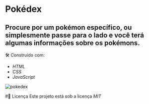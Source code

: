 # Pokédex
Procure por um pokémon específico, ou simplesmente passe para o lado e você terá algumas informações 
sobre os pokémons.
---
🛠️ Construído com:
* _HTML_
* _CSS_
* _JavaScript_

![pokedex](https://user-images.githubusercontent.com/110541376/211201817-5efd339f-b54c-41de-ac02-aad0323bd7a5.png)

#📄 Licença
Este projeto está sob a licença _MIT_
